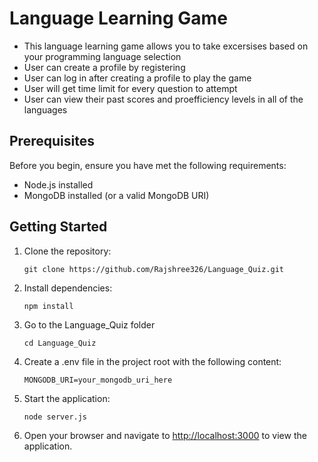 # Language Learning Game

- This language learning game allows you to take excersises based on your programming language selection
- User can create a profile by registering
- User can log in after creating a profile to play the game
- User will get time limit for every question to attempt
- User can view their past scores and proefficiency levels in all of the languages
  

## Prerequisites

Before you begin, ensure you have met the following requirements:

- Node.js installed
- MongoDB installed (or a valid MongoDB URI)

## Getting Started

1. Clone the repository:

    ```
    git clone https://github.com/Rajshree326/Language_Quiz.git
    ```

2. Install dependencies:

    ```
    npm install
    ```

3. Go to the Language_Quiz folder
   
   ```
   cd Language_Quiz
   ```


5. Create a .env file in the project root with the following content:

    ```
    MONGODB_URI=your_mongodb_uri_here
    ```

6. Start the application:

    ```
    node server.js
    ```

7. Open your browser and navigate to [http://localhost:3000](http://localhost:3000) to view the application.



